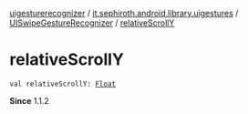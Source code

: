 [uigesturerecognizer](../../index.md) / [it.sephiroth.android.library.uigestures](../index.md) / [UISwipeGestureRecognizer](index.md) / [relativeScrollY](./relative-scroll-y.md)

# relativeScrollY

`val relativeScrollY: `[`Float`](https://kotlinlang.org/api/latest/jvm/stdlib/kotlin/-float/index.html)

**Since**
1.1.2

